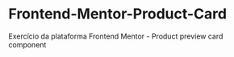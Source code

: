 # Frontend-Mentor-Product-Card
Exercício da plataforma Frontend Mentor - Product preview card component
